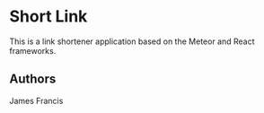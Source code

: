 # Short Link

This is a link shortener application based on the Meteor and React frameworks.

## Authors

James Francis
